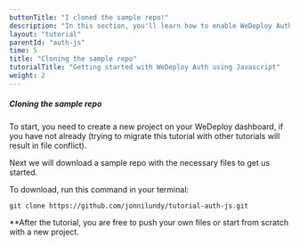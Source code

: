 ```yaml
---
buttonTitle: "I cloned the sample repo!"
description: "In this section, you'll learn how to enable WeDeploy Auth on your application."
layout: "tutorial"
parentId: "auth-js"
time: 5
title: "Cloning the sample repo"
tutorialTitle: "Getting started with WeDeploy Auth using Javascript"
weight: 2
---
```


##### Cloning the sample repo

To start, you need to create a new project on your WeDeploy dashboard, if you have not already (trying to migrate this tutorial with other tutorials will result in file conflict). 

Next we will download a sample repo with the necessary files to get us started.

To download, run this command in your terminal:

```
git clone https://github.com/jonnilundy/tutorial-auth-js.git
```

**After the tutorial, you are free to push your own files or start from scratch with a new project.
